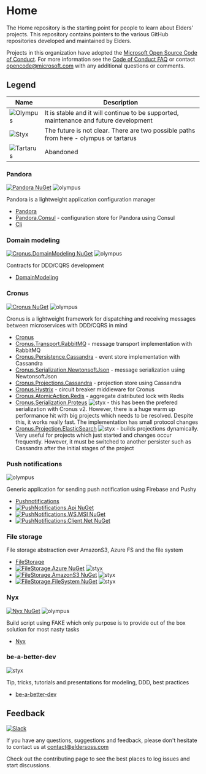 # Home

The Home repository is the starting point for people to learn about Elders' projects. This repository contains pointers to the various GitHub repositories developed and maintained by Elders.

Projects in this organization have adopted the [Microsoft Open Source Code of Conduct](https://opensource.microsoft.com/codeofconduct/). For more information see the [Code of Conduct FAQ](https://opensource.microsoft.com/codeofconduct/faq/) or contact opencode@microsoft.com with any additional questions or comments.

## Legend

| Name | Description |
|------|-------------|
| ![Olympus](https://img.shields.io/badge/Status-olympus-green.svg) | It is stable and it will continue to be supported, maintenance and future development |
| ![Styx](https://img.shields.io/badge/Status-styx-orange.svg) | The future is not clear. There are two possible paths from here - olympus or tartarus |
| ![Tartarus](https://img.shields.io/badge/Status-tartarus-red.svg) | Abandoned |

### Pandora

[![Pandora NuGet](https://img.shields.io/nuget/v/Pandora.svg)](https://www.nuget.org/packages/Pandora) ![olympus](https://img.shields.io/badge/olympus-green.svg)

Pandora is a lightweight application configuration manager

- [Pandora](https://github.com/Elders/Pandora)
- [Pandora.Consul](https://github.com/Elders/Pandora.Consul) - configuration store for Pandora using Consul
- [Cli](https://github.com/Elders/Pandora.Cli)

### Domain modeling

[![Cronus.DomainModeling NuGet](https://img.shields.io/nuget/v/Cronus.DomainModeling.svg)](https://www.nuget.org/packages/Cronus.DomainModeling) ![olympus](https://img.shields.io/badge/olympus-green.svg)

Contracts for DDD/CQRS development

- [DomainModeling](https://github.com/Elders/Cronus.DomainModeling)

### Cronus

[![Cronus NuGet](https://img.shields.io/nuget/v/Cronus.svg)](https://www.nuget.org/packages/Cronus) ![olympus](https://img.shields.io/badge/olympus-green.svg)

Cronus is a lightweight framework for dispatching and receiving messages between microservices with DDD/CQRS in mind

- [Cronus](https://github.com/Elders/Cronus)
- [Cronus.Transport.RabbitMQ](https://github.com/Elders/Cronus.Transport.RabbitMQ) - message transport implementation with RabbitMQ
- [Cronus.Persistence.Cassandra](https://github.com/Elders/Cronus.Persistence.Cassandra) - event store implementation with Cassandra
- [Cronus.Serialization.NewtonsoftJson](https://github.com/Elders/Cronus.Serialization.NewtonsoftJson) - message serialization using NewtonsoftJson
- [Cronus.Projections.Cassandra](https://github.com/Elders/Cronus.Projections.Cassandra) - projection store using Cassandra
- [Cronus.Hystrix](https://github.com/Elders/Cronus.Hystrix) - circuit breaker middleware for Cronus
- [Cronus.AtomicAction.Redis](https://github.com/Elders/Cronus.AtomicAction.Redis) - aggregate distributed lock with Redis
- [Cronus.Serialization.Proteus](https://github.com/Elders/Cronus.Serialization.Proteus) ![styx](https://img.shields.io/badge/styx-orange.svg) - this has been the prefered serialization with Cronus v2. However, there is a huge warm up performance hit with big projects which needs to be resolved. Despite this, it works really fast. The implementation has small protocol changes
- [Cronus.Projection.ElasticSearch](https://github.com/Elders/Cronus.Projection.ElasticSearch) ![styx](https://img.shields.io/badge/styx-orange.svg) - builds projections dynamically. Very useful for projects which just started and changes occur frequently. However, it must be switched to another persister such as Cassandra after the initial stages of the project

### Push notifications

![olympus](https://img.shields.io/badge/olympus-green.svg)

Generic application for sending push notification using Firebase and Pushy

- [Pushnotifications](https://github.com/Elders/Pushnotifications)
- [![PushNotifications.Api NuGet](https://img.shields.io/nuget/v/PushNotifications.Api.svg?label=PushNotifications.Api)](https://www.nuget.org/packages/PushNotifications.Api/)
- [![PushNotifications.WS.MSI NuGet](https://img.shields.io/nuget/v/PushNotifications.WS.MSI.svg?label=PushNotifications.WS.MSI)](https://www.nuget.org/packages/PushNotifications.WS.MSI/)
- [![PushNotifications.Client.Net NuGet](https://img.shields.io/nuget/v/PushNotifications.Client.Net.svg?label=PushNotifications.Client.Net)](https://www.nuget.org/packages/Pushnotifications.Client.Net/)

### File storage

File storage abstraction over AmazonS3, Azure FS and the file system

- [FileStorage](https://github.com/Elders/FileStorage)
- [![FileStorage.Azure NuGet](https://img.shields.io/nuget/v/FileStorage.Azure.svg?label=FileStorage.Azure)](https://www.nuget.org/packages/FileStorage.Azure) ![styx](https://img.shields.io/badge/styx-orange.svg)
- [![FileStorage.AmazonS3 NuGet](https://img.shields.io/nuget/v/FileStorage.AmazonS3.svg?label=FileStorage.AmazonS3)](https://www.nuget.org/packages/FileStorage.AmazonS3) ![styx](https://img.shields.io/badge/styx-orange.svg)
- [![FileStorage.FileSystem NuGet](https://img.shields.io/nuget/v/FileStorage.FileSystem.svg?label=FileStorage.FileSystem&)](https://www.nuget.org/packages/FileStorage.FileSystem) ![styx](https://img.shields.io/badge/styx-orange.svg)

### Nyx

[![Nyx NuGet](https://img.shields.io/nuget/v/Nyx.svg)](https://www.nuget.org/packages/Nyx) ![olympus](https://img.shields.io/badge/olympus-green.svg)

Build script using FAKE which only purpose is to provide out of the box solution for most nasty tasks

- [Nyx](https://github.com/Elders/Nyx)

### be-a-better-dev

![styx](https://img.shields.io/badge/styx-orange.svg)

Tip, tricks, tutorials and presentations for modeling, DDD, best practices

- [be-a-better-dev](https://github.com/Elders/be-a-better-dev)

## Feedback

[![Slack](https://img.shields.io/badge/Elders-OSS-red.svg?longCache=true&&logo=slack)](https://join.slack.com/t/eldersoss/shared_invite/enQtNDExMjY5MTQzMjk5LTEyZTQwZTVkZjI2NzQ1ZGU3YzUyYzBiOTFmZTZhMGY3ZWEwZWQxZDVkOTM3NzdkZGJjN2Q2ZmQ4ZDg3YTUyMDQ)

If you have any questions, suggestions and feedback, please don't hesitate to contact us at contact@eldersoss.com

Check out the contributing page to see the best places to log issues and start discussions.